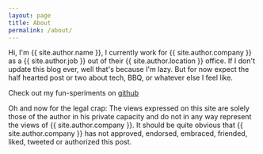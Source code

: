 ```yaml
---
layout: page
title: About
permalink: /about/
---
```


Hi, I'm {{ site.author.name }}, I currently work for {{ site.author.company }}
as a {{ site.author.job }} out of their {{ site.author.location }} office. If I
don't update this blog ever, well that's because I'm lazy. But for now expect
the half hearted post or two about tech, BBQ, or whatever else I feel like. 

Check out my fun-speriments on [github](https://github.com/mtottenh)

Oh and now for the legal crap:
The views expressed on this site are solely those of the author in his private capacity
and do not in any way represent the views of {{ site.author.company }}. It
should be quite obvious that {{ site.author.company }} has not approved,
endorsed, embraced, friended, liked, tweeted or authorized this post.
